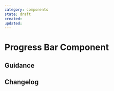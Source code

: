 ```yaml
---
category: components
state: draft
created: 
updated: 
---
```


# Progress Bar Component

## Guidance

## Changelog

